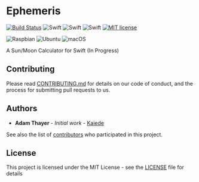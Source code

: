 # Ephemeris

[![Build Status](https://github.com/Kaiede/RPiLight/workflows/CI/badge.svg)](https://github.com/Kaiede/Ephemeris/actions)
![Swift](https://img.shields.io/badge/Swift-5.x-orange.svg?style=flat)
![Swift](https://img.shields.io/badge/Swift-4.x-orange.svg?style=flat)
![Swift](https://img.shields.io/badge/Swift-3.x-orange.svg?style=flat)
[![MIT license](http://img.shields.io/badge/license-MIT-brightgreen.svg)](http://opensource.org/licenses/MIT)

![Raspbian](https://img.shields.io/badge/OS-Raspbian%20Stretch-green.svg)
![Ubuntu](https://img.shields.io/badge/OS-Ubuntu-green.svg)
![macOS](https://img.shields.io/badge/OS-macOS-green.svg)

A Sun/Moon Calculator for Swift (In Progress)

## Contributing

Please read [CONTRIBUTING.md](CONTRIBUTING.md) for details on our code of conduct, and the process for submitting pull requests to us.

## Authors

* **Adam Thayer** - *Initial work* - [Kaiede](https://github.com/Kaiede)

See also the list of [contributors](https://github.com/Kaiede/RPiLight/contributors) who participated in this project.

## License

This project is licensed under the MIT License - see the [LICENSE](LICENSE) file for details
